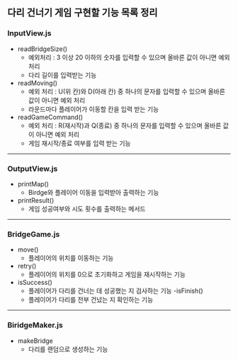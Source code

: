 ## 다리 건너기 게임 구현할 기능 목록 정리

### InputView.js
- readBridgeSize()
	* 예외처리 :  3 이상 20 이하의 숫자를 입력할 수 있으며 올바른 값이 아니면 예외 처리
	* 다리 길이를 입력받는 기능
- readMoving()
	* 예외 처리 : U(위 칸)와 D(아래 칸) 중 하나의 문자를 입력할 수 있으며 올바른 값이 아니면 예외 처리
	* 라운드마다 플레이어가 이동할 칸을 입력 받는 기능
- readGameCommand()
	* 예외 처리 : R(재시작)과 Q(종료) 중 하나의 문자를 입력할 수 있으며 올바른 값이 아니면 예외 처리
	* 게임 재시작/종료 여부를 입력 받는 기능
-----------------------------------------------------------------------------------
### OutputView.js
- printMap()
	* Birdge와 플레이어 이동을 입력받아 출력하는 기능 
- printResult()
	* 게임 성공여부와 시도 횟수를 출력하는 메서드
-----------------------------------------------------------------------------------
### BridgeGame.js
- move()
	* 플레이어의 위치를 이동하는 기능
- retry()
	* 플레이어의 위치를 0으로 초기화하고 게임을 재시작하는 기능
- isSuccess()
	* 플레이어가 다리를 건너는 데 성공했는 지 검사하는 기능
-isFinish()
	* 플레이어가 다리를 전부 건넜는 지 확인하는 기능
-----------------------------------------------------------------------------------
### BiridgeMaker.js
- makeBridge
	* 다리를 랜덤으로 생성하는 기능
